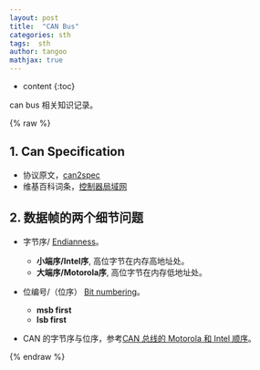 ```yaml
---
layout: post
title:  "CAN Bus"
categories: sth
tags:  sth
author: tangoo
mathjax: true
---
```



* content
{:toc}

can bus 相关知识记录。






{% raw %}

## 1. Can Specification

* 协议原文，[can2spec](https://www.kvaser.com/software/7330130980914/V1/can2spec.pdf)
* 维基百科词条，[控制器局域网](https://en.wikipedia.org/wiki/CAN_bus)

## 2. 数据帧的两个细节问题

* 字节序/ [Endianness](https://en.wikipedia.org/wiki/Endianness)。
    * **小端序/Intel序**, 高位字节在内存高地址处。
    * **大端序/Motorola序**, 高位字节在内存低地址处。

* 位编号/（位序） [Bit numbering](https://en.wikipedia.org/wiki/Bit_numbering0)。
    * **msb first** 
    * **lsb first**

* CAN 的字节序与位序，参考[CAN 总线的 Motorola 和 Intel 顺序](https://zhuanlan.zhihu.com/p/50549681)。



{% endraw %}